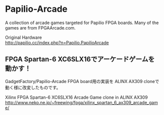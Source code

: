 # Papilio-Arcade
A collection of arcade games targeted for Papilio FPGA boards. Many of the games are from FPGAArcade.com.

Original Hardware  
http://papilio.cc/index.php?n=Papilio.PapilioArcade  

## FPGA Spartan-6 XC6SLX16でアーケードゲームを動かす！
GadgetFactory/Papilio-Arcade FPGA board用の実装を ALINX AX309 cloneで動く様に改変したものです。  

Xilinx FPGA Spartan-6 XC6SLX16 Arcade Game clone in ALINX AX309  
http://www.neko.ne.jp/~freewing/fpga/xilinx_spartan_6_ax309_arcade_game/  
